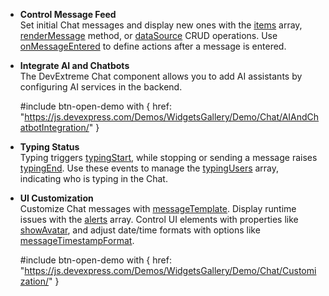 - **Control Message Feed**    
Set initial Chat messages and display new ones with the [items](/Documentation/ApiReference/UI_Components/dxChat/Configuration/#items) array, [renderMessage](/Documentation/ApiReference/UI_Components/dxChat/Methods/#renderMessagemessage) method, or [dataSource](/Documentation/ApiReference/UI_Components/dxChat/Configuration/#dataSource) CRUD operations. Use [onMessageEntered](/Documentation/ApiReference/UI_Components/dxChat/Configuration/#onMessageEntered) to define actions after a message is entered.

- **Integrate AI and Chatbots**    
The DevExtreme Chat component allows you to add AI assistants by configuring AI services in the backend.

    #include btn-open-demo with {
        href: "https://js.devexpress.com/Demos/WidgetsGallery/Demo/Chat/AIAndChatbotIntegration/"
    }

- **Typing Status**    
Typing triggers [typingStart](/Documentation/ApiReference/UI_Components/dxChat/Configuration/#onTypingStart), while stopping or sending a message raises [typingEnd](/Documentation/ApiReference/UI_Components/dxChat/Configuration/#onTypingEnd). Use these events to manage the [typingUsers](/Documentation/ApiReference/UI_Components/dxChat/Configuration/#typingUsers) array, indicating who is typing in the Chat.

- **UI Customization**    
Customize Chat messages with [messageTemplate](/Documentation/ApiReference/UI_Components/dxChat/Configuration/#messageTemplate). Display runtime issues with the [alerts](/Documentation/ApiReference/UI_Components/dxChat/Configuration/#alerts) array. Control UI elements with properties like [showAvatar](/Documentation/ApiReference/UI_Components/dxChat/Configuration/#showAvatar), and adjust date/time formats with options like [messageTimestampFormat](/Documentation/ApiReference/UI_Components/dxChat/Configuration/#messageTimestampFormat).

    #include btn-open-demo with {
        href: "https://js.devexpress.com/Demos/WidgetsGallery/Demo/Chat/Customization/"
    }